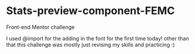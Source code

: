 # Stats-preview-component-FEMC
Front-end Mentor challenge 


I used @import for the adding in the font for the first time today! other than that this challenge was mostly just revising my skills and practicing :)
